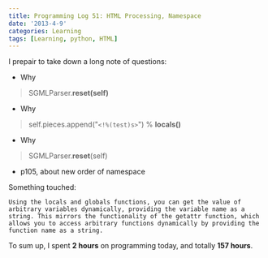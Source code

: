 ```yaml
---
title: Programming Log 51: HTML Processing, Namespace
date: '2013-4-9'
categories: Learning
tags: [Learning, python, HTML]
---
```


I prepair to take down a long note of questions:

+ Why 

> SGMLParser.**reset(self)** 

+ Why 

> self.pieces.append("`<!%(test)s>`") % **locals()**

+ Why

> SGMLParser.**reset**(self)

+ p105, about new order of namespace

Something touched:

	Using the locals and globals functions, you can get the value of arbitrary variables dynamically, providing the variable name as a string. This mirrors the functionality of the getattr function, which allows you to access arbitrary functions dynamically by providing the function name as a string.

To sum up, I spent **2 hours** on programming today, and totally **157 hours**.
